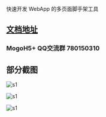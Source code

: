 快速开发 WebApp 的多页面脚手架工具

## [文档地址](https://tyaqing.github.io/mogo-h5plus/)

### MogoH5+ QQ交流群 780150310

## 部分截图

![s1](https://github.com/tyaqing/mogo-h5plus/blob/master/docs/.vuepress/public/s1.png?raw=true)

![s1](https://github.com/tyaqing/mogo-h5plus/blob/master/docs/.vuepress/public/s2.png?raw=true)

![s1](https://github.com/tyaqing/mogo-h5plus/blob/master/docs/.vuepress/public/s3.png?raw=true)
